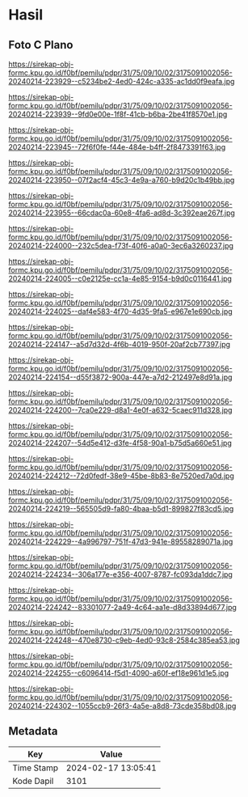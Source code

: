 # Hasil

## Foto C Plano

https://sirekap-obj-formc.kpu.go.id/f0bf/pemilu/pdpr/31/75/09/10/02/3175091002056-20240214-223929--c5234be2-4ed0-424c-a335-ac1dd0f9eafa.jpg

https://sirekap-obj-formc.kpu.go.id/f0bf/pemilu/pdpr/31/75/09/10/02/3175091002056-20240214-223939--9fd0e00e-1f8f-41cb-b6ba-2be41f8570e1.jpg

https://sirekap-obj-formc.kpu.go.id/f0bf/pemilu/pdpr/31/75/09/10/02/3175091002056-20240214-223945--72f6f0fe-f44e-484e-b4ff-2f8473391f63.jpg

https://sirekap-obj-formc.kpu.go.id/f0bf/pemilu/pdpr/31/75/09/10/02/3175091002056-20240214-223950--07f2acf4-45c3-4e9a-a760-b9d20c1b49bb.jpg

https://sirekap-obj-formc.kpu.go.id/f0bf/pemilu/pdpr/31/75/09/10/02/3175091002056-20240214-223955--66cdac0a-60e8-4fa6-ad8d-3c392eae267f.jpg

https://sirekap-obj-formc.kpu.go.id/f0bf/pemilu/pdpr/31/75/09/10/02/3175091002056-20240214-224000--232c5dea-f73f-40f6-a0a0-3ec6a3260237.jpg

https://sirekap-obj-formc.kpu.go.id/f0bf/pemilu/pdpr/31/75/09/10/02/3175091002056-20240214-224005--c0e2125e-cc1a-4e85-9154-b9d0c0116441.jpg

https://sirekap-obj-formc.kpu.go.id/f0bf/pemilu/pdpr/31/75/09/10/02/3175091002056-20240214-224025--daf4e583-4f70-4d35-9fa5-e967e1e690cb.jpg

https://sirekap-obj-formc.kpu.go.id/f0bf/pemilu/pdpr/31/75/09/10/02/3175091002056-20240214-224147--a5d7d32d-4f6b-4019-950f-20af2cb77397.jpg

https://sirekap-obj-formc.kpu.go.id/f0bf/pemilu/pdpr/31/75/09/10/02/3175091002056-20240214-224154--d55f3872-900a-447e-a7d2-212497e8d91a.jpg

https://sirekap-obj-formc.kpu.go.id/f0bf/pemilu/pdpr/31/75/09/10/02/3175091002056-20240214-224200--7ca0e229-d8a1-4e0f-a632-5caec911d328.jpg

https://sirekap-obj-formc.kpu.go.id/f0bf/pemilu/pdpr/31/75/09/10/02/3175091002056-20240214-224207--54d5e412-d3fe-4f58-90a1-b75d5a660e51.jpg

https://sirekap-obj-formc.kpu.go.id/f0bf/pemilu/pdpr/31/75/09/10/02/3175091002056-20240214-224212--72d0fedf-38e9-45be-8b83-8e7520ed7a0d.jpg

https://sirekap-obj-formc.kpu.go.id/f0bf/pemilu/pdpr/31/75/09/10/02/3175091002056-20240214-224219--565505d9-fa80-4baa-b5d1-899827f83cd5.jpg

https://sirekap-obj-formc.kpu.go.id/f0bf/pemilu/pdpr/31/75/09/10/02/3175091002056-20240214-224229--4a996797-751f-47d3-941e-89558289071a.jpg

https://sirekap-obj-formc.kpu.go.id/f0bf/pemilu/pdpr/31/75/09/10/02/3175091002056-20240214-224234--306a177e-e356-4007-8787-fc093da1ddc7.jpg

https://sirekap-obj-formc.kpu.go.id/f0bf/pemilu/pdpr/31/75/09/10/02/3175091002056-20240214-224242--83301077-2a49-4c64-aa1e-d8d33894d677.jpg

https://sirekap-obj-formc.kpu.go.id/f0bf/pemilu/pdpr/31/75/09/10/02/3175091002056-20240214-224248--470e8730-c9eb-4ed0-93c8-2584c385ea53.jpg

https://sirekap-obj-formc.kpu.go.id/f0bf/pemilu/pdpr/31/75/09/10/02/3175091002056-20240214-224255--c6096414-f5d1-4090-a60f-ef18e961d1e5.jpg

https://sirekap-obj-formc.kpu.go.id/f0bf/pemilu/pdpr/31/75/09/10/02/3175091002056-20240214-224302--1055ccb9-26f3-4a5e-a8d8-73cde358bd08.jpg


## Metadata

| Key        | Value               |
| ---------- | ------------------- |
| Time Stamp | 2024-02-17 13:05:41 |
| Kode Dapil | 3101                |



